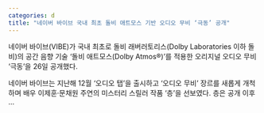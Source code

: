 ```yaml
---
categories: d
title: "네이버 바이브 국내 최초 돌비 애트모스 기반 오디오 무비 ‘극동’ 공개"
---
```

네이버 바이브(VIBE)가 국내 최초로 돌비 래버러토리스(Dolby Laboratories 이하 돌비)의 공간 음향 기술 ‘돌비 애트모스(Dolby Atmos®)’를 적용한 오리지널 오디오 무비 ‘극동’을 26일 공개했다.

네이버 바이브는 지난해 12월 ‘오디오 탭’을 출시하고 ‘오디오 무비’ 장르를 새롭게 개척하며 배우 이제훈·문채원 주연의 미스터리 스릴러 작품 ‘층’을 선보였다. 층은 공개 이후 ...